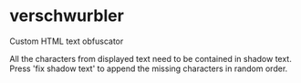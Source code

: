 # verschwurbler
Custom HTML text obfuscator

All the characters from displayed text need to be contained in shadow text. Press 'fix shadow text' to append the missing characters in random order.
